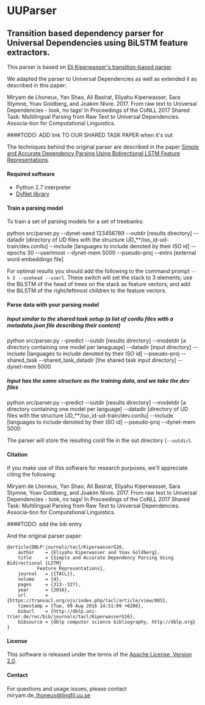 # UUParser
## Transition based dependency parser for Universal Dependencies using BiLSTM feature extractors.
This parser is based on [Eli Kiperwasser's transition-based parser](http://github.com/elikip/bist-parser).

We adapted the parser to Universal Dependencies as well as extended it as described in this paper:

Miryam de Lhoneux, Yan Shao, Ali Basirat, Eliyahu Kiperwasser, Sara Stymne, Yoav Goldberg, and Joakim Nivre. 2017. From raw text to Universal Dependencies - look, no tags! In Proceedings of the CoNLL 2017 Shared Task: Multilingual Parsing from Raw Text to Universal Dependencies. Associa-tion for Computational Linguistics.

####TODO: ADD link TO OUR SHARED TASK PAPER when it's out

The techniques behind the original parser are described in the paper [Simple and Accurate Dependency Parsing Using Bidirectional LSTM Feature Representations](https://www.transacl.org/ojs/index.php/tacl/article/viewFile/885/198). 

#### Required software

 * Python 2.7 interpreter
 * [DyNet library](https://github.com/clab/dynet/tree/master/python)

#### Train a parsing model

To train a set of parsing models for a set of treebanks:

python src/parser.py --dynet-seed 123456789 --outdir [results directory] --datadir [directory of UD files with the structure UD\_\*\*/iso\_id-ud-train/dev.conllu] --include [languages to include denoted by their ISO id] --epochs 30 --userlmost --dynet-mem 5000 --pseudo-proj --extrn [external word embeddings file]

For optimal results you should add the following to the command prompt `--k 3 --usehead --userl`. These switch will set the stack to 3 elements; use the BiLSTM of the head of trees on the stack as feature vectors; and add the BiLSTM of the right/leftmost children to the feature vectors.


#### Parse data with your parsing model


##### Input similar to the shared task setup (a list of conllu files with a metadata.json file describing their content)

python src/parser.py --predict --outdir [results directory] --modeldir [a directory containing one model per lanaguage] --datadir [input directory] --include [languages to include denoted by their ISO id] --pseudo-proj --shared_task --shared_task_datadir [the shared task input directory] --dynet-mem 5000

##### Input has the same structure as the training data, and we take the dev files

python src/parser.py --predict --outdir [results directory] --modeldir [a directory containing one model per language] --datadir [directory of UD files with the structure UD\_\*\*/iso\_id-ud-train/dev.conllu] --include [languages to include denoted by their ISO id] --pseudo-proj --dynet-mem 5000

The parser will store the resulting conll file in the out directory (`--outdir`).

#### Citation


If you make use of this software for research purposes, we'll appreciate citing the following:

Miryam de Lhoneux, Yan Shao, Ali Basirat, Eliyahu Kiperwasser, Sara Stymne, Yoav Goldberg, and Joakim Nivre. 2017. From raw text to Universal Dependencies - look, no tags! In Proceedings of the CoNLL 2017 Shared Task: Multilingual Parsing from Raw Text to Universal Dependencies. Associa-tion for Computational Linguistics.

####TODO: add the bib entry

And the original parser paper:


    @article{DBLP:journals/tacl/KiperwasserG16,
        author    = {Eliyahu Kiperwasser and Yoav Goldberg},
        title     = {Simple and Accurate Dependency Parsing Using Bidirectional {LSTM}
               Feature Representations},
        journal   = {{TACL}},
        volume    = {4},
        pages     = {313--327},
        year      = {2016},
        url       = {https://transacl.org/ojs/index.php/tacl/article/view/885},
        timestamp = {Tue, 09 Aug 2016 14:51:09 +0200},
        biburl    = {http://dblp.uni-trier.de/rec/bib/journals/tacl/KiperwasserG16},
        bibsource = {dblp computer science bibliography, http://dblp.org}
    }

#### License

This software is released under the terms of the [Apache License, Version 2.0](http://www.apache.org/licenses/LICENSE-2.0).

#### Contact

For questions and usage issues, please contact miryam.de\_lhoneux@lingfil.uu.se
